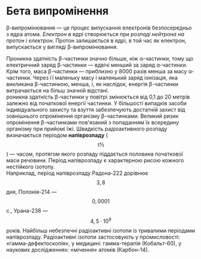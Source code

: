 # Бета випромінення

<!---картиночка---->

β-випромінювання ― це процес випускання електронів безпосередньо з ядра атома. *Електрон* в ядрі створюється при *розпаді нейтрона на протон і електрон*. Протон залишається в ядрі, в той час як електрон, випускається у вигляді β-випромінювання.        
<!---формулка и картиночка--->
Проникна здатність β-частинки значно більше, ніж α-частинки, тому що електричний заряд β-частинки ― вдвічі менший за заряд α-частинки. Крім того, маса β-частинки ― приблизно у 8000 разів менша за масу α-частинки. Через її маленьку масу і маленький заряд іонізація, яка викликана β-частинкою, менша, і, як наслідок, енергія β-частинки витрачається на більш значній відстані.     
роникна здатність β-частинки у повітрі змінюється від 0,1 до 20 метрів залежно від початкової енергії частинки. У більшості випадків засоби індивідуального захисту та взуття забезпечують достатній захист від зовнішнього опромінення організму β-частинками. Великий ризик опромінення β-частинками пов'язаний з попаданням їх всередину організму при прийомі їжі.
Швидкість радіоактивного розпаду визначається періодом **напіврозпаду** ($$τ½$$) ― часом, протягом якого розпаду піддається половина початкової маси речовини. Період напіврозпаду є характерною рисою кожного нестійкого ізотопу.         
Наприклад, період напіврозпаду Радона-222 дорівнює $$3,8$$ дня, Полонія-214 ― $$0,0001$$ с., Урана-238 ― $$4,5·10^9$$ років. Найбільш небезпечні радіоактивні ізотопи із тривалими періодами напіврозпаду.
Радіоактивні ізотопи застосовують у промисловості: «гамма-дефектоскопія», у медицині: гамма-терапія (Кобальт-60), у наукових дослідженнях: «мічення» атомів (Карбон-14).




